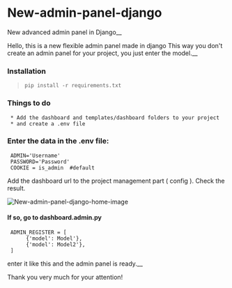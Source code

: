 # New-admin-panel-django
New advanced admin panel in Django__


Hello, this is a new flexible admin panel made in django
This way you don't create an admin panel for your project, you just enter the model.__


### Installation
> `pip install -r requirements.txt`

### Things to do
     * Add the dashboard and templates/dashboard folders to your project
     * and create a .env file

### Enter the data in the .env file:
    
     ADMIN='Username'
     PASSWORD='Password'
     COOKIE = is_admin  #default
    
Add the dashboard url to the project management part ( config ).
Check the result.

![New-admin-panel-django-home-image](https://user-images.githubusercontent.com/120723170/222183187-6c47dae0-bc9d-4c9d-b735-359aabb03425.jpg)

#### If so, go to dashboard.admin.py
     ADMIN_REGISTER = [
          {'model': Model'},
          {'model': Model2'},
     ]

enter it like this and the admin panel is ready.__



Thank you very much for your attention!
